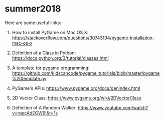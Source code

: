 # summer2018

Here are some useful links:

1. How to install PyGame on Mac OS X:
https://stackoverflow.com/questions/30743194/pygame-installation-mac-os-x

2. Definition of a Class in Python:
https://docs.python.org/3/tutorial/classes.html

3. A template for pygame programming:
https://github.com/kidscancode/pygame_tutorials/blob/master/pygame%20template.py

4. PyGame's APIs:
https://www.pygame.org/docs/genindex.html

5. 2D Vector Class:
https://www.pygame.org/wiki/2DVectorClass

6. Definition of A Random Walker:
https://www.youtube.com/watch?v=rqecAdEGW6I&t=1s


